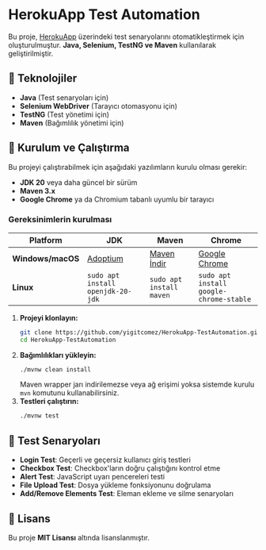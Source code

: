 # HerokuApp Test Automation

Bu proje, [HerokuApp](https://the-internet.herokuapp.com/) üzerindeki test senaryolarını otomatikleştirmek için oluşturulmuştur. **Java, Selenium, TestNG ve Maven** kullanılarak geliştirilmiştir.

## 📌 Teknolojiler
- **Java** (Test senaryoları için)
- **Selenium WebDriver** (Tarayıcı otomasyonu için)
- **TestNG** (Test yönetimi için)
- **Maven** (Bağımlılık yönetimi için)

## 🚀 Kurulum ve Çalıştırma
Bu projeyi çalıştırabilmek için aşağıdaki yazılımların kurulu olması gerekir:

- **JDK 20** veya daha güncel bir sürüm
- **Maven 3.x**
- **Google Chrome** ya da Chromium tabanlı uyumlu bir tarayıcı

### Gereksinimlerin kurulması
| Platform | JDK | Maven | Chrome |
| --- | --- | --- | --- |
| **Windows/macOS** | [Adoptium](https://adoptium.net/?variant=openjdk20) | [Maven İndir](https://maven.apache.org/download.cgi) | [Google Chrome](https://www.google.com/chrome/) |
| **Linux** | `sudo apt install openjdk-20-jdk` | `sudo apt install maven` | `sudo apt install google-chrome-stable` |

1. **Projeyi klonlayın:**
   ```bash
   git clone https://github.com/yigitcomez/HerokuApp-TestAutomation.git
   cd HerokuApp-TestAutomation
   ```
2. **Bağımlılıkları yükleyin:**
   ```bash
   ./mvnw clean install
   ```
   Maven wrapper jarı indirilemezse veya ağ erişimi yoksa sistemde kurulu
   `mvn` komutunu kullanabilirsiniz.
3. **Testleri çalıştırın:**
   ```bash
   ./mvnw test
   ```

## 📄 Test Senaryoları
- **Login Test**: Geçerli ve geçersiz kullanıcı giriş testleri
- **Checkbox Test**: Checkbox'ların doğru çalıştığını kontrol etme
- **Alert Test**: JavaScript uyarı pencereleri testi
- **File Upload Test**: Dosya yükleme fonksiyonunu doğrulama
- **Add/Remove Elements Test**: Eleman ekleme ve silme senaryoları

## 📄 Lisans
Bu proje **MIT Lisansı** altında lisanslanmıştır.

